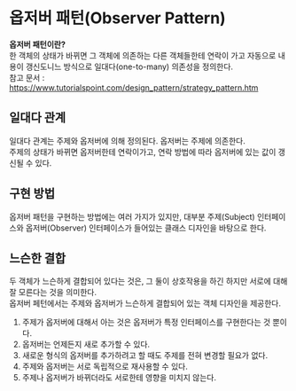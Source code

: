 옵저버 패턴(Observer Pattern)
===========================
**옵저버 패턴이란?**<br>
한 객체의 상태가 바뀌면 그 객체에 의존하는 다른 객체들한테 연락이 가고 자동으로 내용이 갱신도니느 방식으로 일대다(one-to-many) 의존성을 정의한다.<br>
참고 문서 : https://www.tutorialspoint.com/design_pattern/strategy_pattern.htm

## 일대다 관계
일대다 관계는 주제와 옵저버에 의해 정의된다. 옵저버는 주제에 의존한다.<br>
주제의 상태가 바뀌면 옵저버한테 연락이가고, 연락 방법에 따라 옵저버에 있는 값이 갱신될 수 있다.<br>

## 구현 방법
옵저버 패턴을 구현하는 방법에는 여러 가지가 있지만, 대부분 주제(Subject) 인터페이스와 옵저버(Observer) 인터페이스가 들어있는 클래스 디자인을 바탕으로 한다.

## 느슨한 결합
두 객체가 느슨하게 결합되어 있다는 것은, 그 둘이 상호작용을 하긴 하지만 서로에 대해 잘 모른다는 것을 의미한다.<br>
옵저버 페턴에서는 주제와 옵저버가 느슨하게 결합되어 있는 객체 디자인을 제공한다.<br>
1. 주제가 옵저버에 대해서 아는 것은 옵저버가 특정 인터페이스를 구현한다는 것 뿐이다.
2. 옵저버는 언제든지 새로 추가할 수 있다.
3. 새로운 형식의 옵저버를 추가하려고 할 때도 주제를 전혀 변경할 필요가 없다.
4. 주제와 옵저버는 서로 독립적으로 재사용할 수 있다.
5. 주제나 옵저버가 바뀌더라도 서로한테 영향을 미치지 않는다.
